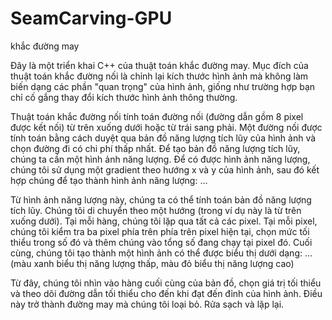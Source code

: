 # SeamCarving-GPU

khắc đường may

Đây là một triển khai C++ của thuật toán khắc đường may. Mục đích của thuật toán khắc đường nối là chỉnh lại kích thước hình ảnh mà không làm biến dạng các phần "quan trọng" của hình ảnh, giống như trường hợp bạn chỉ cố gắng thay đổi kích thước hình ảnh thông thường.

Thuật toán khắc đường nối tính toán đường nối (đường dẫn gồm 8 pixel được kết nối) từ trên xuống dưới hoặc từ trái sang phải. Một đường nối được tính toán bằng cách duyệt qua bản đồ năng lượng tích lũy của hình ảnh và chọn đường đi có chi phí thấp nhất. Để tạo bản đồ năng lượng tích lũy, chúng ta cần một hình ảnh năng lượng. Để có được hình ảnh năng lượng, chúng tôi sử dụng một gradient theo hướng x và y của hình ảnh, sau đó kết hợp chúng để tạo thành hình ảnh năng lượng: ...

Từ hình ảnh năng lượng này, chúng ta có thể tính toán bản đồ năng lượng tích lũy. Chúng tôi di chuyển theo một hướng (trong ví dụ này là từ trên xuống dưới). Tại mỗi hàng, chúng tôi lặp qua tất cả các pixel. Tại mỗi pixel, chúng tôi kiểm tra ba pixel phía trên phía trên pixel hiện tại, chọn mức tối thiểu trong số đó và thêm chúng vào tổng số đang chạy tại pixel đó. Cuối cùng, chúng tôi tạo thành một hình ảnh có thể được biểu thị dưới dạng: ... (màu xanh biểu thị năng lượng thấp, màu đỏ biểu thị năng lượng cao)

Từ đây, chúng tôi nhìn vào hàng cuối cùng của bản đồ, chọn giá trị tối thiểu và theo dõi đường dẫn tối thiểu cho đến khi đạt đến đỉnh của hình ảnh. Điều này trở thành đường may mà chúng tôi loại bỏ. Rửa sạch và lặp lại.
